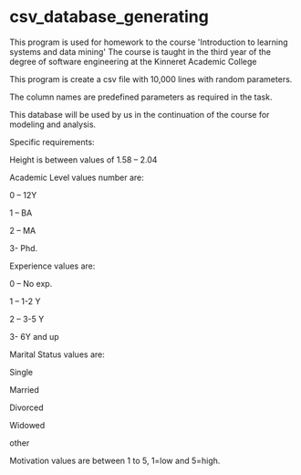 # csv_database_generating
This program is used for homework to the course 'Introduction to learning systems and data mining' 
The course is taught in the third year of the degree of software engineering at the Kinneret Academic College

This program is create a csv file with 10,000 lines with random parameters.

The column names are predefined parameters as required in the task.

This database will be used by us in the continuation of the course for modeling and analysis.



Specific requirements:

Height is between values of 1.58 – 2.04

Academic Level values number are:

0 – 12Y

1 – BA

2 – MA

3- Phd.

Experience values are:

0 – No exp.

1 – 1-2 Y

2 – 3-5 Y

3- 6Y and up

Marital Status values are:

Single

Married

Divorced

Widowed

other

Motivation values are between 1 to 5, 1=low and 5=high.

